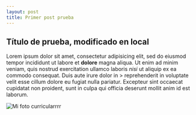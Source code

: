 ```yaml
---
layout: post
title: Primer post prueba
---
```


## Título de prueba, modificado en local

Lorem ipsum dolor sit amet, consectetur adipisicing elit, sed do eiusmod tempor incididunt ut labore et **dolore** magna aliqua. Ut enim ad minim veniam, quis nostrud exercitation ullamco laboris _nisi_ ut aliquip ex ea commodo consequat. Duis aute irure dolor in > reprehenderit in voluptate velit esse cillum dolore eu fugiat nulla pariatur. Excepteur sint occaecat cupidatat non proident, sunt in culpa qui officia deserunt mollit anim id est laborum.

![Mi foto curricularrrr](http://m.c.lnkd.licdn.com/mpr/mpr/shrink_200_200/p/2/000/19b/308/381abba.jpg)
